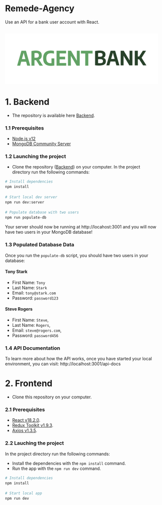 # Remede-Agency
Use an API for a bank user account with React.
##
![LOGO](./public/logo2.png)
##
# 1. Backend
- The repository is available here [Backend](https://github.com/OpenClassrooms-Student-Center/Project-10-Bank-API).

### 1.1 Prerequisites
- [Node.js v12](https://nodejs.org/en/)
- [MongoDB Community Server](https://www.mongodb.com/try/download/community)

### 1.2 Launching the project
- Clone the repository ([Backend](https://github.com/OpenClassrooms-Student-Center/Project-10-Bank-API)) on your computer.
In the project directory run the following commands:

```bash
# Install dependencies
npm install

# Start local dev server
npm run dev:server

# Populate database with two users
npm run populate-db
```
Your server should now be running at http://locahost:3001 and you will now have two users in your MongoDB database!

### 1.3 Populated Database Data
Once you run the `populate-db` script, you should have two users in your database:

#### Tony Stark

- First Name: `Tony`
- Last Name: `Stark`
- Email: `tony@stark.com`
- Password: `password123`

#### Steve Rogers

- First Name: `Steve`,
- Last Name: `Rogers`,
- Email: `steve@rogers.com`,
- Password: `password456`

### 1.4 API Documentation
To learn more about how the API works, once you have started your local environment, you can visit: http://localhost:3001/api-docs

# 2. Frontend
- Clone this repository on your computer.

### 2.1 Prerequisites
- [React v18.2.0](https://react.dev/).
- [Redux Toolkit v1.9.3](https://redux-toolkit.js.org/).
- [Axios v1.3.5](https://www.npmjs.com/package/axios).

### 2.2 Lauching the project
In the project directory run the following commands:
- Install the dependencies with the `npm install` command.
- Run the app with the `npm run dev` command.
```bash
# Install dependencies
npm install

# Start local app
npm run dev
```